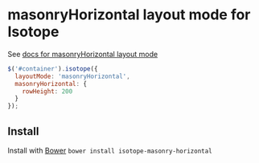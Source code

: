 # masonryHorizontal layout mode for Isotope

See [docs for masonryHorizontal layout mode](http://isotope.metafizzy.co/layout-modes/masonryhorizontal.html)

``` js
$('#container').isotope({
  layoutMode: 'masonryHorizontal',
  masonryHorizontal: {
    rowHeight: 200
  }
});
```

## Install

Install with [Bower](http://bower.io) `bower install isotope-masonry-horizontal`
